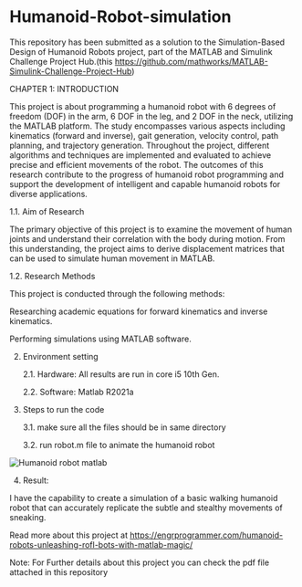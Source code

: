 # Humanoid-Robot-simulation

This repository has been submitted as a solution to the Simulation-Based Design of Humanoid Robots project, part of the MATLAB and Simulink Challenge Project Hub.(this https://github.com/mathworks/MATLAB-Simulink-Challenge-Project-Hub)

CHAPTER 1: INTRODUCTION

This project is about programming a humanoid robot with 6 degrees of freedom (DOF) in the arm, 6 DOF in the leg, and 2 DOF in the neck, utilizing the MATLAB platform. The study encompasses various aspects including kinematics (forward and inverse), gait generation, velocity control, path planning, and trajectory generation. Throughout the project, different algorithms and techniques are implemented and evaluated to achieve precise and efficient movements of the robot. The outcomes of this research contribute to the progress of humanoid robot programming and support the development of intelligent and capable humanoid robots for diverse applications.

  1.1.	Aim of Research

The primary objective of this project is to examine the movement of human joints and understand their correlation with the body during motion. From this understanding, the project aims to derive displacement matrices that can be used to simulate human movement in MATLAB.

  1.2. 	Research Methods

This project is conducted through the following methods:

  Researching academic equations for forward kinematics and inverse kinematics.

  Performing simulations using MATLAB software.

2. Environment setting
   
    2.1. Hardware: All results are run in core i5 10th Gen.
   
    2.2. Software: Matlab R2021a

3. Steps to run the code

    3.1. make sure all the files should be in same directory
   
    3.2. run robot.m file to animate the humanoid robot


![Humanoid robot matlab](https://github.com/MMudassirShakeel/Humanoid-Robot-simulation/assets/112872954/e18b6e9b-467f-4cf3-88e2-76fe48b0ae3f)


4. Result:
   
I have the capability to create a simulation of a basic walking humanoid robot that can accurately replicate the subtle and stealthy movements of sneaking.
   
Read more about this project at 
https://engrprogrammer.com/humanoid-robots-unleashing-rofl-bots-with-matlab-magic/


Note: For Further details about this project you can check the pdf file attached in this repository
